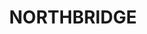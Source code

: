 ---
lastmod: '2025-04-06T06:05:20+00:00'
latitude: -33.812636
layout: suburb
longitude: 151.214797
postcode: '2063'
state: NSW
title: NORTHBRIDGE
url: /nsw/northbridge/
---